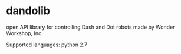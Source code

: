 # dandolib
open API library for controlling Dash and Dot robots made by Wonder Workshop, Inc.

Supported languages:
python 2.7
